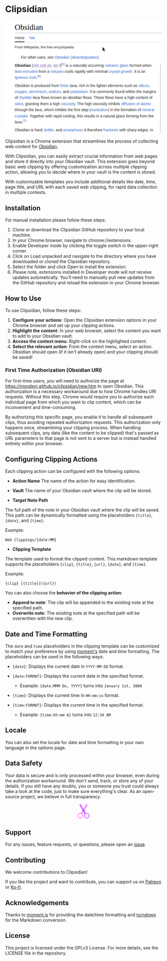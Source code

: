 # Clipsidian


<p align="center">
  <img src="./docs/example.gif">
</p>

  
Clipsidian is a Chrome extension that streamlines the process of collecting web content for [Obsidian](https://obsidian.md/). 

With Clipsidian, you can easily extract crucial information from web pages and store it directly into your Obsidian vault. This extension goes beyond basic web clipping by offering customization across multiple clipping action, allowing you to decide where in your vault is the content is stored. 

With customizable templates you include additional details like date, time, page title, and URL with each saved web clipping, for rapid data collection in multiple contexts.


## Installation

For manual installation please follow these steps:

1. Clone or download the Clipsidian GitHub repository to your local machine.
2. In your Chrome browser, navigate to chrome://extensions.
3. Enable Developer mode by clicking the toggle switch in the upper-right corner.
4. Click on Load unpacked and navigate to the directory where you have downloaded or cloned the Clipsidian repository.
5. Select the folder and click Open to install the extension.
6. Please note, extensions installed in Developer mode will not receive updates automatically. You'll need to manually pull new updates from the GitHub repository and reload the extension in your Chrome browser.

  
## How to Use

To use Clipsidian, follow these steps:

1. **Configure your actions**: Open the Clipsidian extension options in your Chrome browser and set up your clipping actions.
2. **Highlight the content**: In your web browser, select the content you want to add to your Obsidian vault.
3. **Access the context menu**: Right-click on the highlighted content.
4. **Select the relevant action**: From the context menu, select an action. Obsidian should open (if it isn't already open) and your clipping should be saved!

### First Time Authorization (Obsidian URI)

For first-time users, you will need to authorize the page at https://niondevi.github.io/clipsidian/new.htm to open Obsidian. This authorization is a necessary workaround due to how Chrome handles URI requests. Without this step, Chrome would require you to authorize each individual page from which you want to clip content, which can be inconvenient and time-consuming.

By authorizing this specific page, you enable it to handle all subsequent clips, thus avoiding repeated authorization requests. This authorization only happens once, streamlining your clipping process. When handling subsequent clips, any data (like the content to be clipped) that's passed as URL parameters to that page is not sent to a server but is instead handled entirely within your browser.


## Configuring Clipping Actions

Each clipping action can be configured with the following options:

- **Action Name**
The name of the action for easy identification.

- **Vault**
The name of your Obsidian vault where the clip will be stored.

- **Target Note Path**

The full path of the note in your Obsidian vault where the clip will be saved. This path can be dynamically formatted using the placeholders `{title}`, `{date}`, and `{time}`. 

Example:
```
Web Clippings/{date:MM}
```

- **Clipping Template**

The template used to format the clipped content. This markdown template supports the placeholders `{clip}`, `{title}`, `{url}`, `{date}`, and `{time}`.

Example:
```
{clip} [{title}]({url})
```


You can also choose the **behavior of the clipping action**:

- **Append to note**: The clip will be appended to the existing note at the specified path.
- **Overwrite note**: The existing note at the specified path will be overwritten with the new clip.

## Date and Time Formatting

The `date` and `time` placeholders in the clipping template can be customized to match your preference by using [moment's](https://momentjs.com/docs/#/displaying/format/) date and time formatting. The placeholders can be used in the following ways:

- `{date}`: Displays the current date in `YYYY-MM-DD` format.

- `{date:FORMAT}`: Displays the current date in the specified format.
	- Example: `{date:MMM Do, YYYY}` turns into `January 1st, 2000`

- `{time}`: Displays the current time in `HH:mm:ss` format.

- `{time:FORMAT}`: Displays the current time in the specified format.
	- Example: `{time:hh:mm A}` turns into `12:34 AM`

## Locale

You can also set the locale for date and time formatting in your own language in the options page.

## Data Safety

Your data is secure and is only processed within your browser, even during the authorization workaround. We don't send, track, or store any of your details. If you still have any doubts, you or someone you trust could always take a look at the code, just to make sure everything's clear. As an open-source project, we believe in full transparency.


<p align="center">
  <img src="./icon/icon48.png">
</p>

## Support

For any issues, feature requests, or questions, please open an [issue](https://github.com/niondevi/clipsidian/issues).

## Contributing

We welcome contributions to Clipsidian! 

If you like the project and want to contribute, you can support us on [Patreon](https://www.patreon.com/niondevi) or [Ko-fi](https://ko-fi.com/niondevi).

## Acknowledgements

Thanks to [moment.js](https://github.com/moment/moment) for providing the date/time formatting and [turndown](https://github.com/mixmark-io/turndown) for the Markdown conversion.

## License

This project is licensed under the GPLv3 License. For more details, see the LICENSE file in the repository.